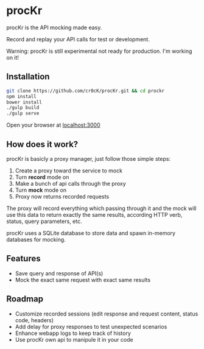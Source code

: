 # procKr

procKr is the API mocking made easy.

Record and replay your API calls for test or development.

Warning: procKr is still experimental not ready for production. I'm working on it!

## Installation

``` bash
git clone https://github.com/cr0cK/procKr.git && cd prockr
npm install
bower install
./gulp build
./gulp serve
```

Open your browser at [localhost:3000](http://localhost:3000)

## How does it work?

procKr is basicly a proxy manager, just follow those simple steps:

1. Create a proxy toward the service to mock
1. Turn **record** mode on
1. Make a bunch of api calls through the proxy
1. Turn **mock** mode on
1. Proxy now returns recorded requests

The proxy will record everything which passing through it and the mock will use this data to return exactly the same results, according HTTP verb, status, query parameters, etc.

procKr uses a SQLite database to store data and spawn in-memory databases for mocking.

## Features

* Save query and response of API(s)
* Mock the exact same request with exact same results

## Roadmap

* Customize recorded sessions (edit response and request content, status code, headers)
* Add delay for proxy responses to test unexpected scenarios
* Enhance webapp logs to keep track of history
* Use procKr own api to manipule it in your code

